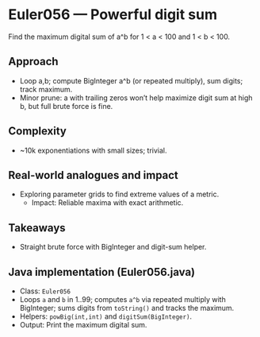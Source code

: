 # Euler056 — Powerful digit sum

Find the maximum digital sum of a^b for 1 < a < 100 and 1 < b < 100.

## Approach

- Loop a,b; compute BigInteger a^b (or repeated multiply), sum digits; track maximum.
- Minor prune: a with trailing zeros won’t help maximize digit sum at high b, but full brute force is fine.

## Complexity
- ~10k exponentiations with small sizes; trivial.

## Real-world analogues and impact
- Exploring parameter grids to find extreme values of a metric.
  - Impact: Reliable maxima with exact arithmetic.

## Takeaways
- Straight brute force with BigInteger and digit-sum helper.


## Java implementation (Euler056.java)

- Class: `Euler056`
- Loops `a` and `b` in 1..99; computes `a^b` via repeated multiply with BigInteger; sums digits from `toString()` and tracks the maximum.
- Helpers: `powBig(int,int)` and `digitSum(BigInteger)`.
- Output: Print the maximum digital sum.
